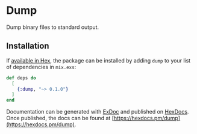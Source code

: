# Dump

Dump binary files to standard output.

## Installation

If [available in Hex](https://hex.pm/docs/publish), the package can be installed
by adding `dump` to your list of dependencies in `mix.exs`:

```elixir
def deps do
  [
    {:dump, "~> 0.1.0"}
  ]
end
```

Documentation can be generated with [ExDoc](https://github.com/elixir-lang/ex_doc)
and published on [HexDocs](https://hexdocs.pm). Once published, the docs can
be found at [https://hexdocs.pm/dump](https://hexdocs.pm/dump).

